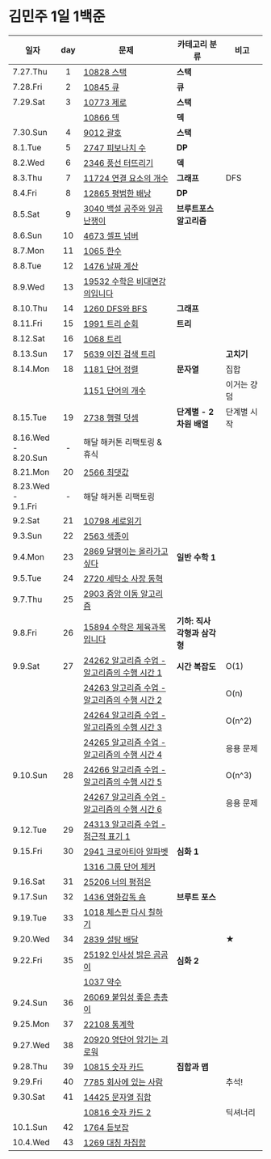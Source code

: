 # 김민주 1일 1백준  

| 일자       | day | 문제                                       | 카테고리 분류 | 비고
| --------- | :-: | ------------------------------------------ | ----------- | ---
| 7.27.Thu  | 1   | [10828 스택](<2307-08 여름방학/230727_day1>) | **스택** | 
| 7.28.Fri  | 2   | [10845 큐](<2307-08 여름방학/230728_day2>)   | **큐**  |
| 7.29.Sat  | 3   | [10773 제로](<2307-08 여름방학/230729_day3>) | **스택** |
|           |     | [10866 덱](<2307-08 여름방학/230729_day3>)   | **덱**  |
| 7.30.Sun  | 4   | [9012 괄호](<2307-08 여름방학/230730_day4>)  | **스택** |
| 8.1.Tue   | 5   | [2747 피보나치 수](<2307-08 여름방학/230801_day5>) | **DP** |
| 8.2.Wed   | 6   | [2346 풍선 터뜨리기](<2307-08 여름방학/230802_day6>) | **덱** |
| 8.3.Thu   | 7   | [11724 연결 요소의 개수](<2307-08 여름방학/230803_day7>) | **그래프** | DFS
| 8.4.Fri   | 8   | [12865 평범한 배낭](<2307-08 여름방학/230804_day8>) | **DP** |
| 8.5.Sat   | 9   | [3040 백설 공주와 일곱 난쟁이](<2307-08 여름방학/230805_day9>) | **브루트포스 알고리즘** | 
| 8.6.Sun   | 10  | [4673 셀프 넘버](<2307-08 여름방학/230806_day10>) |  |
| 8.7.Mon   | 11  | [1065 한수](<2307-08 여름방학/230807_day11>) |  |
| 8.8.Tue   | 12  | [1476 날짜 계산](<2307-08 여름방학/230808_day12>) |  |
| 8.9.Wed   | 13  | [19532 수학은 비대면강의입니다](<2307-08 여름방학/230809_day13>) |  |
| 8.10.Thu  | 14  | [1260 DFS와 BFS](<2307-08 여름방학/230810_day14>) | **그래프** | 
| 8.11.Fri  | 15  | [1991 트리 순회](<2307-08 여름방학/230811_day15>) | **트리** |
| 8.12.Sat  | 16  | [1068 트리](<2307-08 여름방학/230812_day16>) |  |
| 8.13.Sun  | 17  | [5639 이진 검색 트리](<2307-08 여름방학/230813_day17>) |  | **고치기**
| 8.14.Mon  | 18  | [1181 단어 정렬](<2307-08 여름방학/230814_day18>) | **문자열** | 집합
|           |     | [1151 단어의 개수](<2307-08 여름방학/230814_day18>) |  | 이거는 걍 덤
| 8.15.Tue  | 19  | [2738 행렬 덧셈](<2307-08 여름방학/230815_day19>) | **단계별 - 2차원 배열** | 단계별 시작
| 8.16.Wed -<br> 8.20.Sun | -  | 해달 해커톤 리팩토링 & 휴식
| 8.21.Mon  | 20  | [2566 최댓값](<2307-08 여름방학/230821_day20>) |  | 
| 8.23.Wed -<br> 9.1.Fri  | -  | 해달 해커톤 리팩토링
| 9.2.Sat   | 21  | [10798 세로읽기](<2309/230902 day21>) |  | 
| 9.3.Sun   | 22  | [2563 색종이](<2309/230903 day22>) |  | 
| 9.4.Mon   | 23  | [2869 달팽이는 올라가고 싶다](<2309/230904 day23>) | **일반 수학 1** |
| 9.5.Tue   | 24  | [2720 세탁소 사장 동혁](<2309/230905 day24>) |  |
| 9.7.Thu   | 25  | [2903 중앙 이동 알고리즘](<2309/230907 day25>) |  |
| 9.8.Fri   | 26  | [15894 수학은 체육과목 입니다](<2309/230908 day26>) | **기하: 직사각형과 삼각형** |
| 9.9.Sat   | 27  | [24262 알고리즘 수업 - 알고리즘의 수행 시간 1](<2309/230909 day27/24262 알고리즘 수업 - 알고리즘의 수행 시간 1>) | **시간 복잡도** | O(1)
|           |     | [24263 알고리즘 수업 - 알고리즘의 수행 시간 2](<2309/230909 day27/24263 알고리즘 수업 - 알고리즘의 수행 시간 2>) |  | O(n)
|           |     | [24264 알고리즘 수업 - 알고리즘의 수행 시간 3](<2309/230909 day27/24264 알고리즘 수업 - 알고리즘의 수행 시간 3>) |  | O(n^2)
|           |     | [24265 알고리즘 수업 - 알고리즘의 수행 시간 4](<2309/230909 day27/24265 알고리즘 수업 - 알고리즘의 수행 시간 4>) |  | 응용 문제 
| 9.10.Sun  | 28  | [24266 알고리즘 수업 - 알고리즘의 수행 시간 5](<2309/230910 day28/24266 알고리즘 수업 - 알고리즘의 수행 시간 5>) |  | O(n^3)
|           |     | [24267 알고리즘 수업 - 알고리즘의 수행 시간 6](<2309/230910_day28/24267 알고리즘 수업 - 알고리즘의 수행 시간 6>) |  | 응용 문제
| 9.12.Tue  | 29  | [24313 알고리즘 수업 - 점근적 표기 1](<2309/230912 day29>) |  | 
| 9.15.Fri  | 30  | [2941 크로아티아 알파벳](<2309/230915 day30/2941 크로아티아 알파벳>) | **심화 1** | 
|           |     | [1316 그룹 단어 체커](<2309/230915 day30/1316 그룹 단어 체커>) |  |
| 9.16.Sat  | 31  | [25206 너의 평점은](<2309/230916 day31>) |  |
| 9.17.Sun  | 32  | [1436 영화감독 숌](<2309/230917 day32>) | **브루트 포스** | 
| 9.19.Tue  | 33  | [1018 체스판 다시 칠하기](<2309/230919 day33>) |  | 
| 9.20.Wed  | 34  | [2839 설탕 배달](<2309/230920 day34>) |  | ★
| 9.22.Fri  | 35  | [25192 인사성 밝은 곰곰이](<2309/230922 day35/25192 인사성 밝은 곰곰이>) | **심화 2** | 
|           |     | [1037 약수](<2309/230922 day35/1037 약수>) |  |
| 9.24.Sun  | 36  | [26069 붙임성 좋은 총총이](<2309/230924 day36>) |  | 
| 9.25.Mon  | 37  | [22108 통계학](<2309/230925 day37>) |  | 
| 9.27.Wed  | 38  | [20920 영단어 암기는 괴로워](<2309/230927 day38>) |  | 
| 9.28.Thu  | 39  | [10815 숫자 카드](<2309/230928 day39>) | **집합과 맵** | 
| 9.29.Fri  | 40  | [7785 회사에 있는 사람](<2309/230929 day40>) |  | 추석!
| 9.30.Sat  | 41  | [14425 문자열 집합](<2309/230930 day41/14425 문자열 집합>) |  | 
|           |     | [10816 숫자 카드 2](<2309/230930 day41/10816 숫자 카드 2>) |  | 딕셔너리
| 10.1.Sun  | 42  | [1764 듣보잡](<2310/231001 day42>) |  | 
| 10.4.Wed  | 43  | [1269 대칭 차집합](<2310/231004 day43>) |  | 
